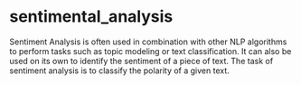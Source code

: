 # sentimental_analysis
Sentiment Analysis is often used in combination with other NLP algorithms to perform tasks such as topic modeling or text classification. It can also be used on its own to identify the sentiment of a piece of text. The task of sentiment analysis is to classify the polarity of a given text.
